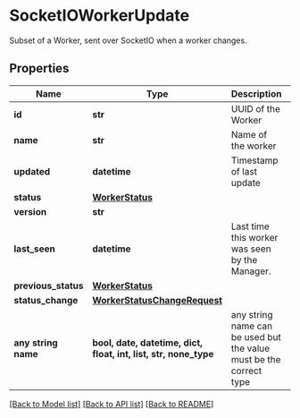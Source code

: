 # SocketIOWorkerUpdate

Subset of a Worker, sent over SocketIO when a worker changes. 

## Properties
Name | Type | Description | Notes
------------ | ------------- | ------------- | -------------
**id** | **str** | UUID of the Worker | 
**name** | **str** | Name of the worker | 
**updated** | **datetime** | Timestamp of last update | 
**status** | [**WorkerStatus**](WorkerStatus.md) |  | 
**version** | **str** |  | 
**last_seen** | **datetime** | Last time this worker was seen by the Manager. | [optional] 
**previous_status** | [**WorkerStatus**](WorkerStatus.md) |  | [optional] 
**status_change** | [**WorkerStatusChangeRequest**](WorkerStatusChangeRequest.md) |  | [optional] 
**any string name** | **bool, date, datetime, dict, float, int, list, str, none_type** | any string name can be used but the value must be the correct type | [optional]

[[Back to Model list]](../README.md#documentation-for-models) [[Back to API list]](../README.md#documentation-for-api-endpoints) [[Back to README]](../README.md)


